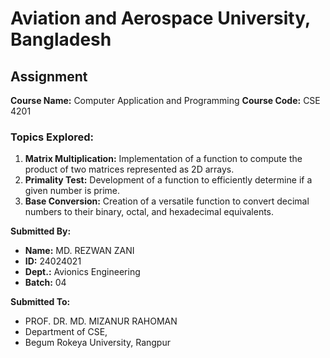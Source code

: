 # Aviation and Aerospace University, Bangladesh

## Assignment

**Course Name:** Computer Application and Programming
**Course Code:** CSE 4201


### Topics Explored:

1.  **Matrix Multiplication:** Implementation of a function to compute the product of two matrices represented as 2D arrays.
2.  **Primality Test:** Development of a function to efficiently determine if a given number is prime.
3.  **Base Conversion:** Creation of a versatile function to convert decimal numbers to their binary, octal, and hexadecimal equivalents.

**Submitted By:**
* **Name:** MD. REZWAN ZANI
* **ID:** 24024021
* **Dept.:** Avionics Engineering
* **Batch:** 04

**Submitted To:**
* PROF. DR. MD. MIZANUR RAHOMAN
* Department of CSE,
* Begum Rokeya University, Rangpur
